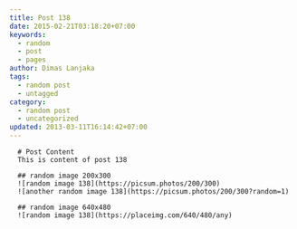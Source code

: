 ```yaml
---
title: Post 138
date: 2015-02-21T03:18:20+07:00
keywords:
  - random
  - post
  - pages
author: Dimas Lanjaka
tags:
  - random post
  - untagged
category:
  - random post
  - uncategorized
updated: 2013-03-11T16:14:42+07:00
---
```


      # Post Content
      This is content of post 138

      ## random image 200x300
      ![random image 138](https://picsum.photos/200/300)
      ![another random image 138](https://picsum.photos/200/300?random=1)

      ## random image 640x480
      ![random image 138](https://placeimg.com/640/480/any)
      